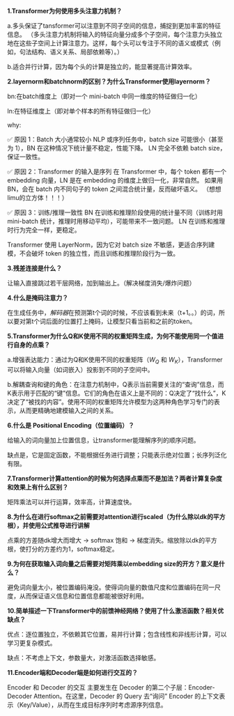 **1.Transformer为何使用多头注意力机制？**

a.多头保证了tansformer可以注意到不同子空间的信息，捕捉到更加丰富的特征信息。
（多头注意力机制将输入的特征向量分成多个子空间，每个注意力头独立地在这些子空间上计算注意力。这样，每个头可以专注于不同的语义或模式（例如，句法结构、语义关系、局部依赖等）。）

b.适合并行计算，因为每个头的计算是独立的，能显著提高计算效率。

**2.layernorm和batchnorm的区别？为什么Transformer使用layernorm？**

bn:在batch维度上（即对一个 mini-batch 中同一维度的特征做归一化）

ln:在特征维度上（即对单个样本的所有特征做归一化）

why: 

✅ 原因 1：Batch 大小通常较小
NLP 或序列任务中，batch size 可能很小（甚至为 1），BN 在这种情况下统计量不稳定，性能下降。
LN 完全不依赖 batch size，保证一致性。

✅ 原因 2：Transformer 的输入是序列
在 Transformer 中，每个 token 都有一个 embedding 向量，LN 是在 embedding 的维度上做归一化，非常自然。
如果用 BN，会在 batch 内不同句子的 token 之间混合统计量，反而破坏语义。
（想想limu的立方体！！！）

✅ 原因 3：训练/推理一致性
BN 在训练和推理阶段使用的统计量不同（训练时用 mini-batch 统计，推理时用移动平均），可能带来不一致问题。
LN 在训练和推理时行为完全一样，更稳定。

Transformer 使用 LayerNorm，因为它对 batch size 不敏感，更适合序列建模，不会破坏 token 的独立性，而且训练和推理阶段行为一致。

**3.残差连接是什么？**

让输入直接跳过若干层网络，加到输出上。（解决梯度消失/爆炸问题）

**4.什么是掩码注意力？**

在生成任务中，*解码器*在预测第t个词的时候，不应该看到未来（t+1。。）的词，所以要对第t个词后面的位置打上掩码，让模型只看当前和之前的token。

**5.Transformer为什么Q和K使用不同的权重矩阵生成，为何不能使用同一个值进行自身的点乘？**

a.增强表达能力：通过为Q和K使用不同的权重矩阵（$W_Q$ 和 $W_K$），Transformer可以将输入向量（如词嵌入）投影到不同的子空间中。

b.解耦查询和键的角色：在注意力机制中，Q表示当前需要关注的“查询”信息，而K表示用于匹配的“键”信息。它们的角色在语义上是不同的：Q决定了“找什么”，K决定了“被找的内容”。使用不同的权重矩阵允许模型为这两种角色学习专门的表示，从而更精确地建模输入之间的关系。

**6.什么是 Positional Encoding（位置编码）？**

给输入的词向量加上位置信息，让transformer能理解序列的顺序问题。

缺点是，它是固定函数，不能根据任务进行调整；只能表示绝对位置；长序列泛化有限。

**7.Transformer计算attention的时候为何选择点乘而不是加法？两者计算复杂度和效果上有什么区别？**

矩阵乘法可以并行运算，效率高，计算速度快。

**8.为什么在进行softmax之前需要对attention进行scaled（为什么除以dk的平方根），并使用公式推导进行讲解**

点乘的方差随dk增大而增大 → softmax 饱和 → 梯度消失。缩放除以dk的平方根，使打分的方差约为1，softmax稳定。

**9.为何在获取输入词向量之后需要对矩阵乘以embedding size的开方？意义是什么？**

避免词向量太小，被位置编码淹没。使得词向量的数值尺度和位置编码在同一尺度，从而保证语义信息和位置信息都能被很好利用。

**10.简单描述一下Transformer中的前馈神经网络？使用了什么激活函数？相关优缺点？**

优点：逐位置独立，不依赖其它位置，易并行计算；包含线性和非线形计算，可以学习更复杂模式。

缺点：不考虑上下文，参数量大，对激活函数选择敏感。

**11.Encoder端和Decoder端是如何进行交互的？**

Encoder 和 Decoder 的交互 主要发生在 Decoder 的第二个子层：Encoder-Decoder Attention。在这里，Decoder 的 Query 去“询问” Encoder 的上下文表示（Key/Value），从而在生成目标序列时考虑源序列信息。
